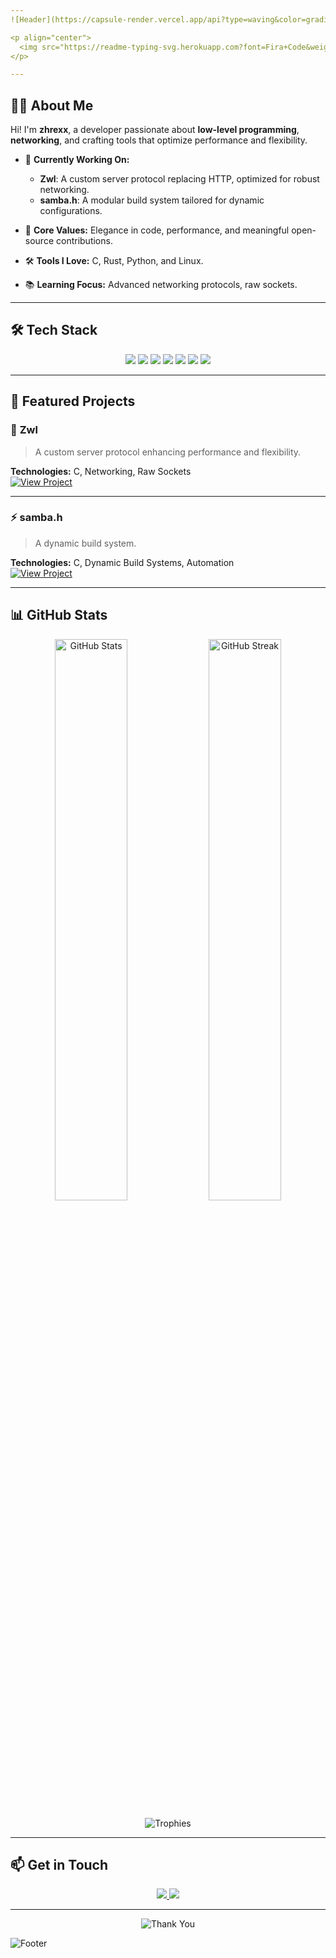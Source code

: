 ```yaml
---
![Header](https://capsule-render.vercel.app/api?type=waving&color=gradient&height=250&section=header&text=Welcome!&fontSize=60&fontColor=ffffff&animation=fadeIn&desc=Creative+Coder+%7C+Open-Source+Enthusiast&descAlignY=65&descAlign=50)

<p align="center">
  <img src="https://readme-typing-svg.herokuapp.com?font=Fira+Code&weight=600&size=24&duration=4000&pause=800&color=F75C7E&center=true&vCenter=true&width=500&height=50&lines=Passionate+about+Innovation;Building+Custom+Solutions;Welcome+to+my+GitHub!" alt="Typing SVG">
</p>

---
```


## 👨‍💻 About Me
Hi! I'm **zhrexx**, a developer passionate about **low-level programming**, **networking**, and crafting tools that optimize performance and flexibility.

- 🔧 **Currently Working On:**  
  - **Zwl**: A custom server protocol replacing HTTP, optimized for robust networking.  
  - **samba.h**: A modular build system tailored for dynamic configurations.

- 🌟 **Core Values:** Elegance in code, performance, and meaningful open-source contributions.  
- 🛠️ **Tools I Love:** C, Rust, Python, and Linux.  
- 📚 **Learning Focus:** Advanced networking protocols, raw sockets.

---

## 🛠️ Tech Stack
<p align="center">
  <img src="https://img.shields.io/badge/-C-00599C?style=for-the-badge&logo=c&logoColor=white" />
  <img src="https://img.shields.io/badge/-Rust-000000?style=for-the-badge&logo=rust&logoColor=white" />
  <img src="https://img.shields.io/badge/-Python-3776AB?style=for-the-badge&logo=python&logoColor=white" />
  <img src="https://img.shields.io/badge/-Web-02599C?style=for-the-badge&logo=javascript&logoColor=white" />
  <img src="https://img.shields.io/badge/-Linux-FCC624?style=for-the-badge&logo=linux&logoColor=black" />
  <img src="https://img.shields.io/badge/-Fedora-294172?style=for-the-badge&logo=fedora&logoColor=white" />
  <img src="https://img.shields.io/badge/-Lua-314572?style=for-the-badge&logo=lua&logoColor=white" />
</p>

---

## 🚀 Featured Projects
### 🔗 **Zwl**
> A custom server protocol enhancing performance and flexibility.

**Technologies:** C, Networking, Raw Sockets  
[![View Project](https://img.shields.io/badge/View-Repository-blue?style=for-the-badge)](https://github.com/zhrxxgroup/Zwl)

---

### ⚡ **samba.h**
> A dynamic build system.

**Technologies:** C, Dynamic Build Systems, Automation  
[![View Project](https://img.shields.io/badge/View-Repository-blue?style=for-the-badge)](https://github.com/zhrxxgroup/samba.h)

---

## 📊 GitHub Stats
<p align="center">
  <img src="https://github-readme-stats.vercel.app/api?username=zhrexx&show_icons=true&theme=radical" alt="GitHub Stats" width="48%">
  <img src="https://github-readme-streak-stats.herokuapp.com/?user=zhrexx&theme=radical" alt="GitHub Streak" width="48%">
</p>

<p align="center">
  <img src="https://github-profile-trophy.vercel.app/?username=zhrexx&theme=radical&column=7&margin-w=15&margin-h=15" alt="Trophies">
</p>

---

## 📫 Get in Touch
<p align="center">
  <a href="mailto:info@zhrxxgroup.com">
    <img src="https://img.shields.io/badge/-Email-D14836?style=for-the-badge&logo=email&logoColor=white">
  </a>
  
  <a href="https://zhrxxgroup.com">
    <img src="https://img.shields.io/badge/-Website-58A6FF?style=for-the-badge&logo=website&logoColor=white">
  </a>
</p>

---

<p align="center">
  <img src="https://readme-typing-svg.herokuapp.com?font=Fira+Code&weight=600&size=20&duration=3000&pause=500&color=58A6FF&center=true&width=600&lines=Thank+you+for+visiting!;Let's+collaborate+and+build+amazing+projects!" alt="Thank You">
</p>

![Footer](https://capsule-render.vercel.app/api?type=waving&color=gradient&height=150&section=footer)

